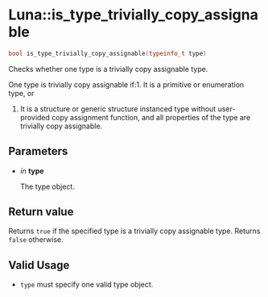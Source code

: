 # Luna::is_type_trivially_copy_assignable

```c++
bool is_type_trivially_copy_assignable(typeinfo_t type)
```

Checks whether one type is a trivially copy assignable type. 

One type is trivially copy assignable if:1. It is a primitive or enumeration type, or

1. It is a structure or generic structure instanced type without user-provided copy assignment function, and all properties of the type are trivially copy assignable. 

## Parameters
* *in* **type**

    The type object. 

## Return value
Returns `true` if the specified type is a trivially copy assignable type. Returns `false` otherwise. 

## Valid Usage


* `type` must specify one valid type object. 


